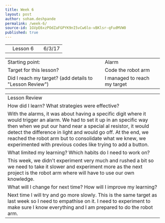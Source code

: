 ```yaml
---
title: Week 6
layout: post
author: soham.deshpande
permalink: /week-6/
source-id: 1GVpE6xzPOdZaFGPYK9nI5vCw6lo-vBKlsr-qFudMVW0
published: true
---
```

<table>
  <tr>
    <td></td>
    <td>Lesson 6</td>
    <td>        </td>
    <td>6/3/17</td>
  </tr>
</table>


<table>
  <tr>
    <td>Starting point:</td>
    <td>Alarm</td>
  </tr>
  <tr>
    <td>Target for this lesson?</td>
    <td>Code the robot arm</td>
  </tr>
  <tr>
    <td>Did I reach my target? 
(add details to "Lesson Review")</td>
    <td> I managed to reach my target</td>
  </tr>
</table>


<table>
  <tr>
    <td>Lesson Review</td>
  </tr>
  <tr>
    <td>How did I learn? What strategies were effective? </td>
  </tr>
  <tr>
    <td>With the alarms, it was about having a specific digit where it would trigger an alarm. We had to set it up in an specific way then when we put our hand near a special al resistor, it would detect the difference in light and would go off. At the end, we reached the robot arm but to consolidate what we knew, we experimented with previous codes like trying to add a button.</td>
  </tr>
  <tr>
    <td>What limited my learning? Which habits do I need to work on? </td>
  </tr>
  <tr>
    <td>This week, we didn't experiment very much and rushed a bit so we need to take it slower and experiment more as the next project is the robot arm where will have to use our own knowledge.</td>
  </tr>
  <tr>
    <td>What will I change for next time? How will I improve my learning?</td>
  </tr>
  <tr>
    <td>Next time I will try and go more slowly. This is the same target as last week so I need to empathise on it. I need to experiment to make sure I know everything and I am prepared to do the robot arm.</td>
  </tr>
</table>


      

